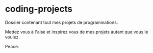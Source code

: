 # coding-projects
Dossier contenant tout mes projets de programmations.

Mettez vous à l'aise et inspirez vous de mes projets autant que vous le voulez.

Peace.
